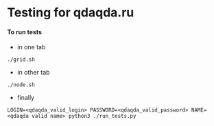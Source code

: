 # Testing for qdaqda.ru
#### To run tests
* in one tab
```
./grid.sh
```
* in other tab
```
./node.sh
```
* finally
```
LOGIN=<qdaqda_valid_login> PASSWORD=<qdaqda_valid_password> NAME=<qdaqda valid name> python3 ./run_tests.py
```
